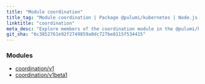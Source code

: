 ```yaml
---
title: "Module coordination"
title_tag: "Module coordination | Package @pulumi/kubernetes | Node.js SDK"
linktitle: "coordination"
meta_desc: "Explore members of the coordination module in the @pulumi/kubernetes package."
git_sha: "6c3852761e92f2749859a0dc727be0115f534415"
---
```


<!-- WARNING: this page was generated by a tool. Do not edit it by hand. -->
<!-- To change it, please see https://github.com/pulumi/docs/tree/master/tools/tscdocgen. -->


<h3>Modules</h3>
<ul class="api">
    <li><a href="v1/"><span class="symbol module"></span>coordination/v1</a></li>
    <li><a href="v1beta1/"><span class="symbol module"></span>coordination/v1beta1</a></li>
</ul>








